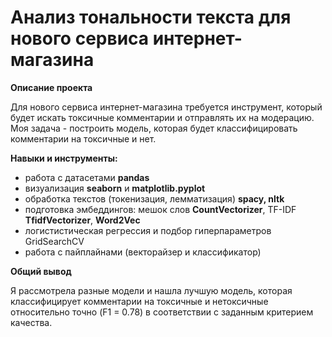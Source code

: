 # Анализ тональности текста для нового сервиса интернет-магазина

**Описание проекта**

Для нового сервиса интернет-магазина требуется инструмент, который будет искать токсичные комментарии и отправлять их на модерацию. Моя задача - построить модель, которая будет классифицировать комментарии на токсичные и нет.

**Навыки и инструменты:**

- работа с датасетами **pandas**
- визуализация **seaborn** и **matplotlib.pyplot**
- обработка текстов (токенизация, лемматизация) **spacy, nltk**
- подготовка эмбеддингов: мешок слов **CountVectorizer**, TF-IDF **TfidfVectorizer**, **Word2Vec**
- логистистическая регрессия и подбор гиперпараметров GridSearchCV
- работа с пайплайнами (векторайзер и классификатор)

**Общий вывод**

Я рассмотрела разные модели и нашла лучшую модель, которая классифицирует комментарии на токсичные и нетоксичные относительно точно (F1 = 0.78) в соответствии с заданным критерием качества.

